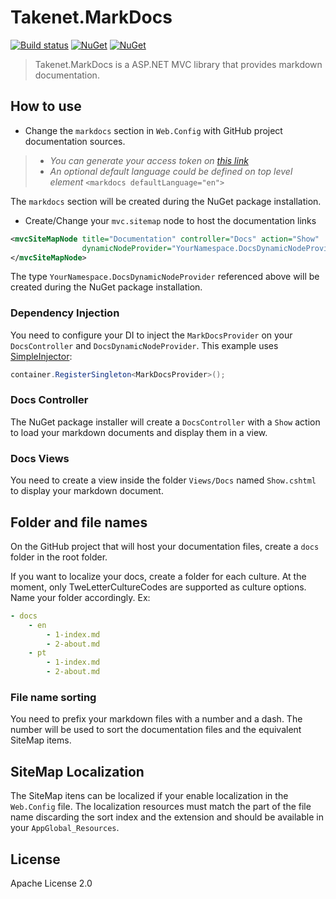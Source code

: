 # Takenet.MarkDocs

[![Build status](https://ci.appveyor.com/api/projects/status/icigucyilqsahwb1?svg=true)](https://ci.appveyor.com/project/Takenet/markdocs)
[![NuGet](https://img.shields.io/nuget/dt/Takenet.MarkDocs.svg?style=flat-square)](https://www.nuget.org/packages/Takenet.MarkDocs) 
[![NuGet](https://img.shields.io/nuget/v/Takenet.MarkDocs.svg?style=flat-square)](https://www.nuget.org/packages/Takenet.MarkDocs)

> Takenet.MarkDocs is a ASP.NET MVC library that provides markdown documentation.

## How to use

 - Change the `markdocs` section in `Web.Config` with GitHub project documentation sources.

>  * *You can generate your access token on [this link](https://github.com/settings/tokens)*
>  * *An optional default language could be defined on top level element* `<markdocs defaultLanguage="en">`

The `markdocs` section will be created during the NuGet package installation.

 - Create/Change your `mvc.sitemap` node to host the documentation links

```xml
<mvcSiteMapNode title="Documentation" controller="Docs" action="Show"
                dynamicNodeProvider="YourNamespace.DocsDynamicNodeProvider, YourAssembly">
</mvcSiteMapNode>
```

The type `YourNamespace.DocsDynamicNodeProvider` referenced above will be created during the NuGet package installation.

### Dependency Injection

You need to configure your DI to inject the `MarkDocsProvider` on your `DocsController` and `DocsDynamicNodeProvider`. This example uses [SimpleInjector](https://github.com/simpleinjector/SimpleInjector):

```csharp
container.RegisterSingleton<MarkDocsProvider>();
```

### Docs Controller

The NuGet package installer will create a `DocsController` with a `Show` action to load your markdown documents and display them in a view.

### Docs Views

You need to create a view inside the folder `Views/Docs` named `Show.cshtml` to display your markdown document.

## Folder and file names

On the GitHub project that will host your documentation files, create a `docs` folder in the root folder.

If you want to localize your docs, create a folder for each culture.
At the moment, only TweLetterCultureCodes are supported as culture options.
Name your folder accordingly. Ex:

```yaml
- docs
    - en
        - 1-index.md
        - 2-about.md
    - pt
        - 1-index.md
        - 2-about.md
```

### File name sorting

You need to prefix your markdown files with a number and a dash. The number will be used to sort the documentation files and the equivalent SiteMap items.

## SiteMap Localization

The SiteMap itens can be localized if your enable localization in the `Web.Config` file.
The localization resources must match the part of the file name discarding the sort index and the extension and should be available in your `AppGlobal_Resources`.

## License

Apache License 2.0
